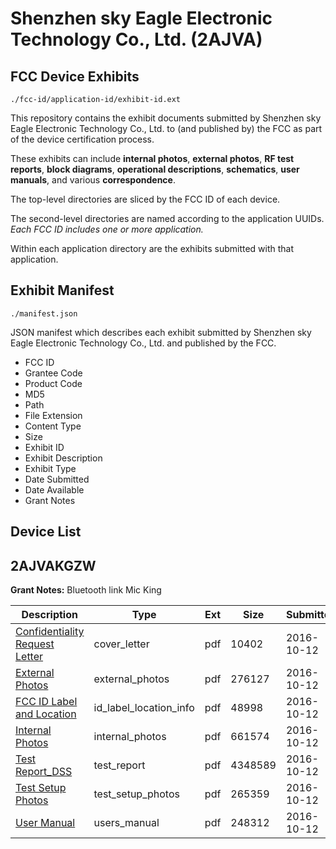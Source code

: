 # Shenzhen sky Eagle Electronic Technology Co., Ltd. (2AJVA)
## FCC Device Exhibits

```
./fcc-id/application-id/exhibit-id.ext
```

This repository contains the exhibit documents submitted by Shenzhen sky Eagle Electronic Technology Co., Ltd. to (and published by) the FCC as part of the device certification process.

These exhibits can include **internal photos**, **external photos**, **RF test reports**, **block diagrams**, **operational descriptions**, **schematics**, **user manuals**, and various **correspondence**.

The top-level directories are sliced by the FCC ID of each device.

The second-level directories are named according to the application UUIDs. *Each FCC ID includes one or more application.*

Within each application directory are the exhibits submitted with that application. 

## Exhibit Manifest

```
./manifest.json
```

JSON manifest which describes each exhibit submitted by Shenzhen sky Eagle Electronic Technology Co., Ltd. and published by the FCC.

- FCC ID
- Grantee Code
- Product Code
- MD5
- Path
- File Extension
- Content Type
- Size
- Exhibit ID
- Exhibit Description
- Exhibit Type
- Date Submitted
- Date Available
- Grant Notes

## Device List
## 2AJVAKGZW
**Grant Notes:** Bluetooth link Mic King

| Description | Type | Ext | Size | Submitted | Available |
| ----------- | ---- | --- | ---- | --------- | --------- |
| [Confidentiality Request Letter](2AJVAKGZW/4eaecde5a4e850f22204d611639925bd/3160537.pdf) | cover_letter | pdf | 10402 | 2016-10-12 | 2016-10-12 |
| [External Photos](2AJVAKGZW/4eaecde5a4e850f22204d611639925bd/3160538.pdf) | external_photos | pdf | 276127 | 2016-10-12 | 2016-10-12 |
| [FCC ID Label and Location](2AJVAKGZW/4eaecde5a4e850f22204d611639925bd/3160540.pdf) | id_label_location_info | pdf | 48998 | 2016-10-12 | 2016-10-12 |
| [Internal Photos](2AJVAKGZW/4eaecde5a4e850f22204d611639925bd/3160539.pdf) | internal_photos | pdf | 661574 | 2016-10-12 | 2016-10-12 |
| [Test Report_DSS](2AJVAKGZW/4eaecde5a4e850f22204d611639925bd/3160542.pdf) | test_report | pdf | 4348589 | 2016-10-12 | 2016-10-12 |
| [Test Setup Photos](2AJVAKGZW/4eaecde5a4e850f22204d611639925bd/3160541.pdf) | test_setup_photos | pdf | 265359 | 2016-10-12 | 2016-10-12 |
| [User Manual](2AJVAKGZW/4eaecde5a4e850f22204d611639925bd/3160543.pdf) | users_manual | pdf | 248312 | 2016-10-12 | 2016-10-12 |
